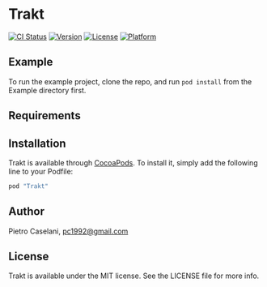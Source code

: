 # Trakt

[![CI Status](http://img.shields.io/travis/pietrocaselani/Trakt-Swift/Trakt.svg?style=flat)](https://travis-ci.org/pietrocaselani/Trakt-Swift/Trakt)
[![Version](https://img.shields.io/cocoapods/v/Trakt.svg?style=flat)](http://cocoapods.org/pods/Trakt)
[![License](https://img.shields.io/cocoapods/l/Trakt.svg?style=flat)](http://cocoapods.org/pods/Trakt)
[![Platform](https://img.shields.io/cocoapods/p/Trakt.svg?style=flat)](http://cocoapods.org/pods/Trakt)

## Example

To run the example project, clone the repo, and run `pod install` from the Example directory first.

## Requirements

## Installation

Trakt is available through [CocoaPods](http://cocoapods.org). To install
it, simply add the following line to your Podfile:

```ruby
pod "Trakt"
```

## Author

Pietro Caselani, pc1992@gmail.com

## License

Trakt is available under the MIT license. See the LICENSE file for more info.
